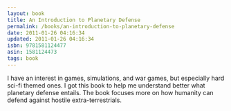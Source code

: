 ```yaml
---
layout: book
title: An Introduction to Planetary Defense
permalink: /books/an-introduction-to-planetary-defense
date: 2011-01-26 04:16:34
updated: 2011-01-26 04:16:34
isbn: 9781581124477
asin: 1581124473
tags: book
---
```

I have an interest in games, simulations, and war games, but especially hard
sci-fi themed ones. I got this book to help me understand better what planetary
defense entails. The book focuses more on how humanity can defend against
hostile extra-terrestrials.
